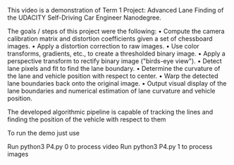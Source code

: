 This video is a demonstration of Term 1 Project: Advanced Lane Finding of the UDACITY Self-Driving Car Engineer Nanodegree.

The goals / steps of this project were the following:
• Compute the camera calibration matrix and distortion coefficients given a set of chessboard images.
• Apply a distortion correction to raw images.
• Use color transforms, gradients, etc., to create a thresholded binary image.
• Apply a perspective transform to rectify binary image ("birds-eye view").
• Detect lane pixels and fit to find the lane boundary.
• Determine the curvature of the lane and vehicle position with respect to center.
• Warp the detected lane boundaries back onto the original image.
• Output visual display of the lane boundaries and numerical estimation of lane curvature and vehicle position.

The developed algorithmic pipeline is capable of tracking the lines and finding the position of the vehicle with respect to them

To run the demo just use

Run python3 P4.py 0 to process video
Run python3 P4.py 1 to process images
